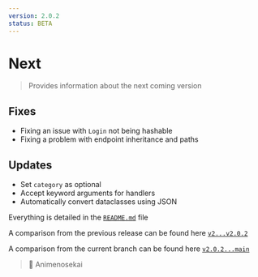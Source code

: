 ```yaml
---
version: 2.0.2
status: BETA
---
```


# Next

> Provides information about the next coming version

## Fixes

- Fixing an issue with `Login` not being hashable
- Fixing a problem with endpoint inheritance and paths

## Updates

- Set `category` as optional
- Accept keyword arguments for handlers
- Automatically convert dataclasses using JSON

Everything is detailed in the [`README.md`](./README.md) file

A comparison from the previous release can be found here [`v2...v2.0.2`](https://github.com/Animenosekai/nasse/compare/v2...v2.0.2)

A comparison from the current branch can be found here [`v2.0.2...main`](https://github.com/Animenosekai/nasse/compare/v2.0.2...main)

> 🍡 Animenosekai
